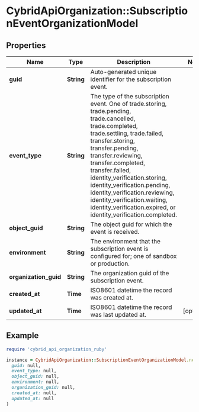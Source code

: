 # CybridApiOrganization::SubscriptionEventOrganizationModel

## Properties

| Name | Type | Description | Notes |
| ---- | ---- | ----------- | ----- |
| **guid** | **String** | Auto-generated unique identifier for the subscription event. |  |
| **event_type** | **String** | The type of the subscription event. One of trade.storing, trade.pending, trade.cancelled, trade.completed, trade.settling, trade.failed, transfer.storing, transfer.pending, transfer.reviewing, transfer.completed, transfer.failed, identity_verification.storing, identity_verification.pending, identity_verification.reviewing, identity_verification.waiting, identity_verification.expired, or identity_verification.completed. |  |
| **object_guid** | **String** | The object guid for which the event is received. |  |
| **environment** | **String** | The environment that the subscription event is configured for; one of sandbox or production. |  |
| **organization_guid** | **String** | The organization guid of the subscription event. |  |
| **created_at** | **Time** | ISO8601 datetime the record was created at. |  |
| **updated_at** | **Time** | ISO8601 datetime the record was last updated at. | [optional] |

## Example

```ruby
require 'cybrid_api_organization_ruby'

instance = CybridApiOrganization::SubscriptionEventOrganizationModel.new(
  guid: null,
  event_type: null,
  object_guid: null,
  environment: null,
  organization_guid: null,
  created_at: null,
  updated_at: null
)
```

